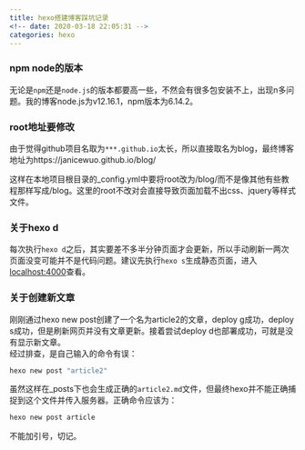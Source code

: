 ```yaml
---
title: hexo搭建博客踩坑记录
<!-- date: 2020-03-18 22:05:31 -->
categories: hexo
---
```

### npm node的版本
无论是`npm`还是`node.js`的版本都要高一些，不然会有很多包安装不上，出现n多问题。我的博客node.js为v12.16.1，npm版本为6.14.2。

### root地址要修改
由于觉得github项目名取为`***.github.io`太长，所以直接取名为blog，最终博客地址为https://janicewuo.github.io/blog/ <br/>
<!--more-->
这样在本地项目根目录的_config.yml中要将root改为/blog/而不是像其他有些教程那样写成/blog。这里的root不改对会直接导致页面加载不出css、jquery等样式文件。

### 关于hexo d
每次执行`hexo d`之后，其实要差不多半分钟页面才会更新，所以手动刷新一两次页面没变可能并不是代码问题。建议先执行`hexo s`生成静态页面，进入[localhost:4000](http://localhost:4000)查看。

### 关于创建新文章
刚刚通过hexo new post创建了一个名为article2的文章，deploy g成功，deploy s成功，但是刷新网页并没有文章更新。接着尝试deploy d也部署成功，可就是没有显示新文章。<br/>
经过排查，是自己输入的命令有误：
```bash
hexo new post "article2"
```
虽然这样在_posts下也会生成正确的`article2.md`文件，但最终hexo并不能正确捕捉到这个文件并传入服务器。正确命令应该为：
```bash
hexo new post article
```
不能加引号，切记。
